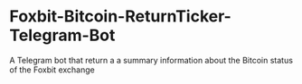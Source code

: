 # Foxbit-Bitcoin-ReturnTicker-Telegram-Bot
A Telegram bot that return a a summary information about the Bitcoin status of the Foxbit exchange
